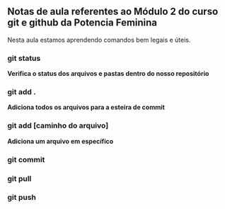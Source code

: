 ## Notas de aula referentes ao Módulo 2 do curso git e github da Potencia Feminina

Nesta aula estamos aprendendo comandos bem legais e úteis.


### git status
**Verifica o status dos arquivos e pastas dentro do nosso repositório**

### git add .
**Adiciona todos os arquivos para a esteira de commit**

### git add [caminho do arquivo]
**Adiciona um arquivo em específico**

### git commit 


### git pull


### git push